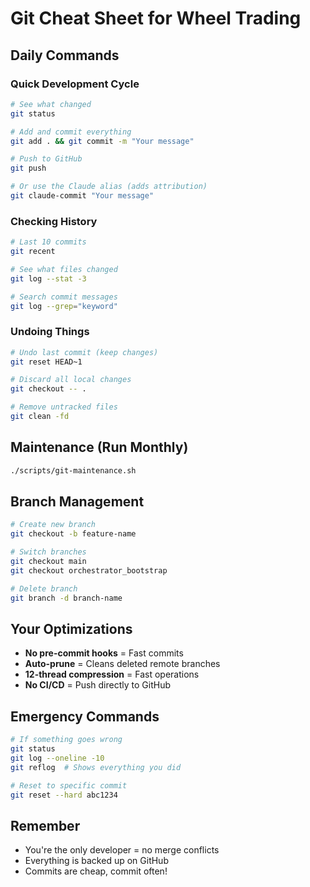 # Git Cheat Sheet for Wheel Trading

## Daily Commands

### Quick Development Cycle
```bash
# See what changed
git status

# Add and commit everything
git add . && git commit -m "Your message"

# Push to GitHub
git push

# Or use the Claude alias (adds attribution)
git claude-commit "Your message"
```

### Checking History
```bash
# Last 10 commits
git recent

# See what files changed
git log --stat -3

# Search commit messages
git log --grep="keyword"
```

### Undoing Things
```bash
# Undo last commit (keep changes)
git reset HEAD~1

# Discard all local changes
git checkout -- .

# Remove untracked files
git clean -fd
```

## Maintenance (Run Monthly)
```bash
./scripts/git-maintenance.sh
```

## Branch Management
```bash
# Create new branch
git checkout -b feature-name

# Switch branches
git checkout main
git checkout orchestrator_bootstrap

# Delete branch
git branch -d branch-name
```

## Your Optimizations
- **No pre-commit hooks** = Fast commits
- **Auto-prune** = Cleans deleted remote branches
- **12-thread compression** = Fast operations
- **No CI/CD** = Push directly to GitHub

## Emergency Commands
```bash
# If something goes wrong
git status
git log --oneline -10
git reflog  # Shows everything you did

# Reset to specific commit
git reset --hard abc1234
```

## Remember
- You're the only developer = no merge conflicts
- Everything is backed up on GitHub
- Commits are cheap, commit often!
